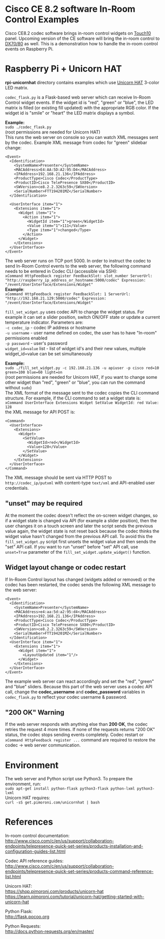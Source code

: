 # Cisco CE 8.2 software In-Room Control Examples
Cisco CE8.2 codec software brings in-room control widgets on [Touch10](http://www.cisco.com/c/en/us/products/collaboration-endpoints/telepresence-touch/index.html) panel. Upcoming version of the CE software will bring the in-room control to [DX70/80](http://www.cisco.com/c/en/us/products/collaboration-endpoints/desktop-collaboration-experience-dx600-series/index.html) as well. This is a demonstration how to handle the in-room control events on Raspberry Pi.

# Raspberry Pi + Unicorn HAT
**rpi-unicornhat** directory contains examples which use [Unicorn HAT](https://shop.pimoroni.com/products/unicorn-hat) 3-color LED matrix. 

`codec_flask.py` is a Flask-based web server which can receive In-Room Control widget events. If the widget id is "red", "green" or "blue", the LED matrix is filled (or existing fill updated) with the appropriate RGB color. If the widget id is "smile" or "heart" the LED matrix displays a symbol.

**Example:**  
`sudo ./codec_flask.py`  
(root permissions are needed for Unicorn HAT)  
This runs the web server on console so you can watch XML messages sent by the codec. Example XML message from codec for "green" slidebar change:  
```
<Event>
  <Identification>
    <SystemName>Presenter</SystemName>
    <MACAddress>E4:AA:5D:A2:95:D4</MACAddress>
    <IPAddress>192.168.21.136</IPAddress>
    <ProductType>Cisco Codec</ProductType>
    <ProductID>Cisco TelePresence SX80</ProductID>
    <SWVersion>ce8.2.2.3263c59</SWVersion>
    <SerialNumber>FTT194201MZ</SerialNumber>
  </Identification>

  <UserInterface item="1">
    <Extensions item="1">
      <Widget item="1">
        <Action item="1">
          <WidgetId item="1">green</WidgetId>
          <Value item="1">111</Value>
          <Type item="1">changed</Type>
        </Action>
      </Widget>
    </Extensions>
  </UserInterface>
</Event>
```

The web server runs on TCP port 5000. In order to instruct the codec to send In-Room Control events to the web server, the following command needs to be entered in Codec CLI (accessible via SSH):  
`xCommand HttpFeedback register FeedbackSlot: slot_number ServerUrl: "http://raspberry_ip_address_or_hostname:5000/codec" Expression: "/event/UserInterface/Extensions/Widget"`  
**Example**:  
`xCommand HttpFeedback register FeedbackSlot: 1 ServerUrl: "http://192.168.21.129:5000/codec" Expression: "/event/UserInterface/Extensions/Widget"`  

`fill_set_widget.py` uses codec API to change the widget status. For example it can set a slider position, switch ON/OFF state or update a current temperature indicator. Parameters are:  
`-c codec_ip` - codec IP address or hostname  
`-u username` - user name defined on codec, the user has to have "In-room" permissions enabled  
`-p password` - user's password  
`widget_id=value` list - list of widget id's and their new values, multiple widget_id=value can be set simultaneously  

**Example:**  
`sudo ./fill_set_widget.py -c 192.168.21.136 -u apiuser -p cisco red=10 green=100 blue=60 light=on`  
(root permissions are needed for Unicorn HAT, if you want to change some other widget than "red", "green" or "blue", you can run the command without `sudo`)  
The XML format of the message sent to the codec copies the CLI command structure. For example, if the CLI command to set a widget state is:  
`xCommand UserInterface Extensions Widget SetValue WidgetId: red Value: 128`  
the XML message for API POST is:  
```
<Command>
  <UserInterface>
    <Extensions>
      <Widget>
        <SetValue>
          <WidgetId>red</WidgetId>
          <Value>128</Value>
        </SetValue>
      </Widget>
    </Extensions>
  </UserInterface>
</Command>
```
The XML message should be sent via HTTP POST to `http://codec_ip/putxml` with content-type `text/xml` and API-enabled user credentials.

## "unset" may be required
At the moment the codec doesn't reflect the on-screen widget changes, so if a widget state is changed via API (for example a slider position), then the user changes it on a touch screen and later the script sends the previous value again, the widget state is not reset back because the codec thinks the widget value hasn't changed from the previous API call. To avoid this the `fill_set_widget.py` script first unsets the widget value and then sends the "set" API call. If you want to run "unset" before "set" API call, use `unset=True` parameter of the `fill_set_widget.update_widget()` function.

## Widget layout change or codec restart
If In-Room Control layout has changed (widgets added or removed) or the codec has been restarted, the codec sends the following XML message to the web server:  
```
<Event>
  <Identification>
    <SystemName>Presenter</SystemName>
    <MACAddress>e4:aa:5d:a2:95:d4</MACAddress>
    <IPAddress>192.168.21.136</IPAddress>
    <ProductType>Cisco Codec</ProductType>
    <ProductID>Cisco TelePresence SX80</ProductID>
    <SWVersion>ce8.2.2.3263c59</SWVersion>
    <SerialNumber>FTT194201MZ</SerialNumber>
  </Identification>
  <UserInterface item="1">
    <Extensions item="1">
      <Widget item="1">
        <LayoutUpdated item="1"/>
      </Widget>
    </Extensions>
  </UserInterface>
</Event>
```
The example web server can react accordingly and set the "red", "green" and "blue" sliders. Because this part of the web server uses a codec API call, change the **codec_username** and **codec_password** variables in `codec_flask.py` to reflect your codec username & password.

## "200 OK" Warning
If the web server responds with anything else than **200 OK**, the codec retries the request 4 more times. If none of the requests returns "200 OK" status, the codec stops sending events completely. Codec restart or `xCommand HttpFeedback register ...` command are required to restore the codec -> web server communication.

# Environment
The web server and Python script use Python3. To prepare the environment, run:  
`sudo apt-get install python-flask python3-flask python-lxml python3-lxml`  
Unicorn HAT requires:  
`curl -sS get.pimoroni.com/unicornhat | bash`

# References
In-room control documentation:  
http://www.cisco.com/c/en/us/support/collaboration-endpoints/telepresence-quick-set-series/products-installation-and-configuration-guides-list.html

Codec API reference guides:  
http://www.cisco.com/c/en/us/support/collaboration-endpoints/telepresence-quick-set-series/products-command-reference-list.html

Unicorn HAT:  
https://shop.pimoroni.com/products/unicorn-hat  
https://learn.pimoroni.com/tutorial/unicorn-hat/getting-started-with-unicorn-hat

Python Flask:  
http://flask.pocoo.org

Python Requests:  
http://docs.python-requests.org/en/master/